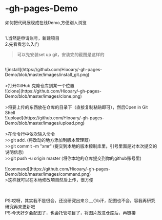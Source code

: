 # -gh-pages-Demo
如何把代码展现成在线Demo,方便别人浏览

<br>1.当然是申请账号，新建项目
<br>2.先看看怎么入门
>可以先安装set up git，安装完的截图是这样的
<br>
![install](https://github.com/Hiooary/-gh-pages-Demo/blob/master/images/install_git.png)  
<br>
<br>
>打开GitHub.克隆仓库到某一个位置
<br>![clone](https://github.com/Hiooary/-gh-pages-Demo/blob/master/images/clone.png) 
<br>
<br>
>将要上传的东西放在仓库的目录下（直接复制粘贴即可），然后Open in Git Shell
<br>![upload](https://github.com/Hiooary/-gh-pages-Demo/blob/master/images/upload.png) 
<br>
<br>
>在命令行中依次输入命令
<br>
>>git add. (将改动的地方添加到版本管理器)
<br>
>>git  commit -m "xmr"  (提交到本地的版本控制库里，引号里面是对本次提交的说明信息)
<br>
>>git push -u origin master  (将你本地的仓库提交到你的github账号里)
<br>
<br>![command](https://github.com/Hiooary/-gh-pages-Demo/blob/master/images/command.png) 
<br>
>这样就可以在本地修改项目然后上传，很方便
<br>
<br>
      
<br>PS:哎呀，其实我不是很会，还没研究出来⊙﹏⊙b汗，配图也不会，容我再研究 研究再来更新吧
<br>PS:今天好歹会配图了，也会托管项目了，将图片放进仓库后，再链接
